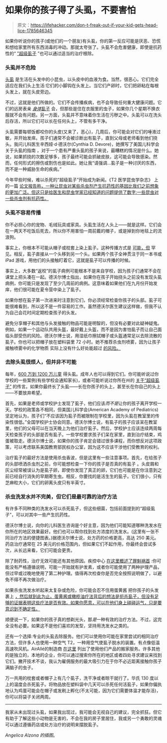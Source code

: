 # 如果你的孩子得了头虱，不要害怕

> 原文：<https://lifehacker.com/don-t-freak-out-if-your-kid-gets-head-lice-1785646345>

如果你听说你的孩子(或他们的一个朋友)有头虱，你的第一反应可能是厌恶、恐慌和想给家里所有东西消毒的冲动。那就太夸张了。头虱不会危害健康，即使是抗药性的“ [”超级虱子](http://www.aol.com/article/2016/08/19/super-lice-crawl-their-way-into-48-states/21455237/) ”也可以通过适当的治疗根除。



### 头虱并不危险

[头虱](http://en.wikipedia.org/wiki/Head_louse) 是生活在头发中的小昆虫，以头皮中的血液为食。当然，很恶心。它们完全适应在我们头上生活:它们的小脚钩在头发上。当它们产卵时，它们把卵粘在每根头发上，就在头皮旁边。

不过，这就是他们所做的。它们不会传播疾病，也不会导致任何重大健康问题。它们的远房表亲 [*身体*虱子](http://en.wikipedia.org/wiki/Body_louse) 会，但那些是住在衣服里的虫子，如果你几个星期不换衣服就不会有问题。另一方面，头虱并不意味着你生活在污秽之中。头虱可以在洗头后存活，所以它们可以长在任何头上，不管有多干净。

头虱需要每顿饭都咬你的头皮(又来了，恶心)，几周后，你可能会对它们的唾液过敏，并开始发痒。孩子们通常不会被诊断出有虱子，直到父母或老师看到他们挠头。我问儿科医生辛西娅·d·德沃尔(Cynthia D. Devore)，她撰写了美国儿科学会关于头虱的指南 ，对于一个患有严重头虱的孩子来说，最糟糕的情况是什么。她说，如果抓挠的次数足够多，孩子最终可能会抓破皮肤，这可能会导致感染。然而，任何形式的擦伤或割伤也是如此。她让我“请强调...虱子是一种讨厌的东西，而不是一种威胁生命的疾病。”

今年早些时候，难以杀死的“超级虱子”开始成为新闻。《T2 医学昆虫学杂志》 上的一篇 [论文报告称，一种让昆虫对某些杀虫剂产生抗药性的基因比我们之前想象的更加广泛。但这只是给医生和昆虫学家已经知道的问题提供了数字:一些昆虫对一些杀虫剂有抗药性。](http://jme.oxfordjournals.org/content/53/3/653)

### 头虱不容易传播

你不必担心你的宠物、毛绒玩具或家具。头虱生活在人头上——就是这样。它们会在一两天不吃饭后死去，所以你不用害怕一周前戴的帽子，或是掉到你地毯上的流浪狗。

事实上，你根本不可能从帽子或枕套上染上虱子。这种传播方式是 [可能，但](http://www.ncbi.nlm.nih.gov/pubmed/17187895) 罕见。相反，虱子直接从一个头移到另一个头。如果两个孩子全神贯注于同一本书或 iPad 游戏，用他们的头接触盯着它，这就是虱子可以传播的时候。

事实上，大多数“返校”的虱子病例可能根本不是来自学校，因为孩子们通常不会在课堂上把头凑在一起。德沃尔博士指出，如果你在孩子开始挠头之前没有发现头虱病例，你可能只是发现了至少几周前的病例。这意味着如果他们在九月份开始发痒，他们很可能在夏令营中染上了虱子。

如果你想在虱子第一次进来时注意到它们，你必须经常检查你孩子的头部。虱子可能很难看到，所以这不是一件容易的工作。虽然德沃尔医生建议这样做，但我不认为自己会花时间定期检查孩子的头发。

避免分享帽子和其他与头发接触的物品可能是明智的，但没有必要对此疑神疑鬼。例如，如果一个运动队共用头盔，最好戴上头盔，而不是因为害怕虱子而让自己面临头部受伤的风险。德沃尔博士说，用湿纸巾擦拭帽子或头盔通常足以去除流散的虱子。你也可以把帽子放在塑料袋里 72 小时。她不推荐杀虫剂喷雾，因为让孩子接触喷雾中的化学物质 实际上没有什么好处能超过 [的风险。](http://www.headlice.org/news/2003/notosprays.htm)

### 去除头虱很烦人，但并非不可能

每年，[600 万到 1200 万儿童](http://www.cdc.gov/parasites/lice/head/epi.html) 得头虱。成年人也可以得到它们。你可能听说过你学校的一些案例(有些学校会通知家长)，或者可能听说过你所在州的 [关于“超级虱子”](http://www.aol.com/article/2016/08/19/super-lice-crawl-their-way-into-48-states/21455237/) 的传言。如果你最终长了头虱——长在你孩子的头上，甚至长在你自己的头上——不要放弃希望。

首先，如果是老师或学校护士发现了虱子，他们应该*而不是*让你的孩子离开学校一天。学校的政策各不相同，但美国儿科学会(American Academy of Pediatrics)坚定地认为，孩子们“不应该因为虱子而被限制在学校里，因为头虱在教室里的传染性很低。”全国学校护士协会同意。德沃尔博士说，有虱子的孩子应该呆在教室里，他们的父母可以在当天晚上为他们治疗虱子。然后，学校护士应该连续两周每天检查孩子的头部是否有虱子。一些学校要求孩子们呆在家里，直到治疗结束，鸡蛋被取走。德沃尔博士说，如果你的孩子肯定会错过很多课程，而你想反对这项政策，可以考虑联系美国教育部民权办公室，因为这不应该干涉他们受教育的权利。

治疗虱子的最好方法是使用杀虫香波，但是这里有一些注意事项。首先，在给孩子的头部喷洒杀虫剂之前，你可能想检查一下你的孩子是否真的有虱子 。头皮屑和灰尘经常被误认为是虱子卵，即使你发现了真正的卵，它们也可能是在你注意到之前已经自行消失的早期寄生虫。相反，你要找的是活生生的虱子。它们很小，只有芝麻粒大小，它们的卵离头皮只有半英寸。

### 杀虫洗发水并不完美，但它们是最可靠的治疗方法

有许多不同种类的洗发水可以杀死虱子，但这些细菌，包括前面提到的“超级虱子”，可以对其中一些产生抗药性。

德沃尔博士说，向你的儿科医生咨询是个好主意，因为他们可能知道哪种洗发水在你所在的地区效果最好。他们也可以帮你找到处方浓度的洗发水。(这里有一张不同治疗方法的便捷图表。)据德沃尔博士说，处方药的价格更高，高达 250 美元。药店治疗通常在 25 美元的价格范围内，但如果它们不起作用，你最终会尝试多次，从长远来看，它们可能会更贵。

除了耐药性，治疗无效可能还有其他原因。疾控中心 [在这里概述了罪魁祸首](http://www.cdc.gov/parasites/lice/head/gen_info/faqs_treat.html) :你可能没有严格遵循说明，可能一开始就有护发素，或者你可能使用了两种护理产品，但过早或过晚地使用了第二种护理。值得再次检查你是否完全按照说明做了，以避免不得不再次做治疗。

如果杀虫洗发水听起来太复杂或危险，你可能会忍不住用蛋黄酱 把你孩子的头发裹上 [，然后就到此为止。蛋黄酱或橄榄油疗法背后的想法是扼杀虱子，但没有足够的证据表明这些疗法是否有效。如果你愿意，可以在他们身上碰碰运气，只是要意识到不确定性。](https://lifehacker.com/kill-lice-with-mayonnaise-5958579)

顺便说一下，如果你的孩子真的想剃光头，那*是*一种有效的治疗方法。不过，这完全没有必要。如果这不是他们喜欢的发型，坚持用洗发水之类的。

还有一个选择:专业的头虱去除服务。他们可以使用你可能在家里尝试的相同治疗方法，但许多人也使用一种空气 T2，一种用空气使虱子脱水的装置。有点像低温高速吹风机。AirAllé的制造商 [在这里](http://www.airalle.com/treatment-locations/) 列出了使用他们产品的搬家服务。许多其他的是独立的，本地的企业，你可以通过搜索你所在的地区或者四处寻求建议来找到它们。撇开技术不谈，我认为雇佣服务的最大吸引力在于你不必近距离接触你孩子满脑子的虫子。

万一共用的枕套或者帽子上有几个虱子，洗干净或者晾干就行了。华氏 130 度以上的温度会杀死虱子。将物品放在塑料袋中几天可以杀死任何活虱子，如果你偏执地认为鸡蛋可能会在帽子或发刷上孵化(不太可能，因为它们需要体温才能存活)，你可以将袋子关闭两周。

* * *

我家从未出现过头虱，如果我出现过，我可能会无视自己的建议，完全抓狂。但它有助于了解这些小动物是无害的，不会在我的房子里居住，我或另一个勇敢的灵魂可以通过遵循药店或处方治疗的说明来摆脱虱子。

*Angelica Alzona 的插图*。
